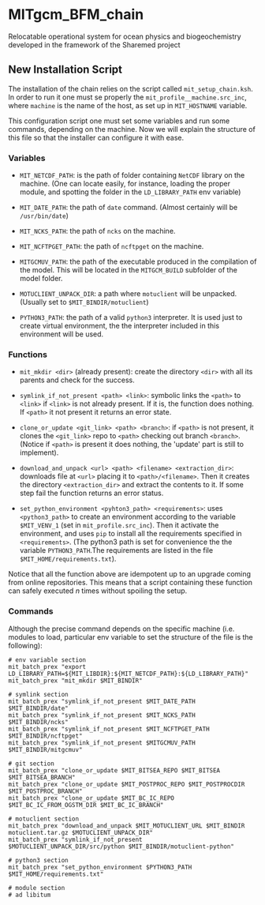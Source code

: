 # MITgcm_BFM_chain
Relocatable operational system for ocean physics and biogeochemistry developed in the framework of the Sharemed project

## New Installation Script

The installation of the chain relies on the script called `mit_setup_chain.ksh`. In order to run it one must se properly the `mit_profile__machine.src_inc`, where `machine` is the name of the host, as set up in `MIT_HOSTNAME` variable.

This configuration script one must set some variables and run some commands, depending on the machine. Now we will explain the structure of this file so that the installer can configure it with ease.

### Variables

- `MIT_NETCDF_PATH`: is the path of folder containing `NetCDF` library on the machine. (One can locate easily, for instance, loading the proper module, and spotting the folder in the `LD_LIBRARY_PATH` env variable)

- `MIT_DATE_PATH`: the path of `date` command. (Almost certainly will be `/usr/bin/date`)

- `MIT_NCKS_PATH`: the path of `ncks` on the machine.

- `MIT_NCFTPGET_PATH`: the path of `ncftpget` on the machine.

- `MITGCMUV_PATH`: the path of the executable produced in the compilation of the model. This will be located in the `MITGCM_BUILD` subfolder of the model folder.

- `MOTUCLIENT_UNPACK_DIR`: a path where `motuclient` will be unpacked. (Usually set to `$MIT_BINDIR/motuclient`)

- `PYTHON3_PATH`: the path of a valid `python3` interpreter. It is used just to create virtual environment, the the interpreter included in this environment will be used.

### Functions
- `mit_mkdir <dir>` (already present): create the directory `<dir>` with all its parents and check for the success.

- `symlink_if_not_present <path> <link>`: symbolic links the `<path>` to `<link>` if `<link>` is not already present. If it is, the function does nothing. If `<path>` it not present it returns an error state.

- `clone_or_update <git_link> <path> <branch>`: if `<path>` is not present, it clones the `<git_link>` repo to `<path>` checking out branch `<branch>`. (Notice if `<path>` is present it does nothing, the 'update' part is still to implement).

- `download_and_unpack <url> <path> <filename> <extraction_dir>`: downloads file at `<url>` placing it to `<path>/<filename>`. Then it creates the directory `<extraction_dir>` and extract the contents to it. If some step fail the function returns an error status.

- `set_python_environment <pyhton3_path> <requirements>`: uses `<python3_path>` to create an environment according to the variable `$MIT_VENV_1` (set in `mit_profile.src_inc`). Then it activate the environment, and uses `pip` to install all the requirements specified in `<requirements>`. (The python3 path is set for convenience the the variable `PYTHON3_PATH`.The requirements are listed in the file `$MIT_HOME/requirements.txt`).

Notice that all the function above are idempotent up to an upgrade coming from online repositories. This means that a script containing these function can safely executed $n$ times without spoiling the setup.

### Commands

Although the precise command depends on the specific machine (i.e. modules to load, particular env variable to set the structure of the file is the following):

```
# env variable section
mit_batch_prex "export LD_LIBRARY_PATH=${MIT_LIBDIR}:${MIT_NETCDF_PATH}:${LD_LIBRARY_PATH}"
mit_batch_prex "mit_mkdir $MIT_BINDIR"

# symlink section
mit_batch_prex "symlink_if_not_present $MIT_DATE_PATH $MIT_BINDIR/date"
mit_batch_prex "symlink_if_not_present $MIT_NCKS_PATH $MIT_BINDIR/ncks"
mit_batch_prex "symlink_if_not_present $MIT_NCFTPGET_PATH $MIT_BINDIR/ncftpget"
mit_batch_prex "symlink_if_not_present $MITGCMUV_PATH $MIT_BINDIR/mitgcmuv"

# git section
mit_batch_prex "clone_or_update $MIT_BITSEA_REPO $MIT_BITSEA $MIT_BITSEA_BRANCH"
mit_batch_prex "clone_or_update $MIT_POSTPROC_REPO $MIT_POSTPROCDIR $MIT_POSTPROC_BRANCH"
mit_batch_prex "clone_or_update $MIT_BC_IC_REPO $MIT_BC_IC_FROM_OGSTM_DIR $MIT_BC_IC_BRANCH"

# motuclient section
mit_batch_prex "download_and_unpack $MIT_MOTUCLIENT_URL $MIT_BINDIR motuclient.tar.gz $MOTUCLIENT_UNPACK_DIR"
mit_batch_prex "symlink_if_not_present $MOTUCLIENT_UNPACK_DIR/src/python $MIT_BINDIR/motuclient-python"

# python3 section
mit_batch_prex "set_python_environment $PYTHON3_PATH $MIT_HOME/requirements.txt"

# module section
# ad libitum
```